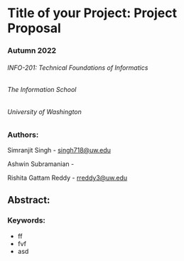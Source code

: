 # Title of your Project: Project Proposal

### Autumn 2022

###### INFO-201: Technical Foundations of Informatics

###### The Information School

###### University of Washington


### Authors:

Simranjit Singh - singh718@uw.edu

Ashwin Subramanian -

Rishita Gattam Reddy - rreddy3@uw.edu

## Abstract:



### Keywords:

  - ff
  - fvf
  - asd
